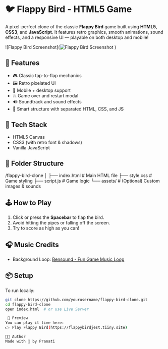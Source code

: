 # 🐦 Flappy Bird - HTML5 Game

A pixel-perfect clone of the classic **Flappy Bird** game built using **HTML5**, **CSS3**, and **JavaScript**. It features retro graphics, smooth animations, sound effects, and a responsive UI — playable on both desktop and mobile!

![Flappy Bird Screenshot](![Flappy Bird Screenshot](https://github.com/user-attachments/assets/db4764e8-aeb1-4a1f-9a8c-ebf6d2363e48)
)

## 🚀 Features

- 🎮 Classic tap-to-flap mechanics
- 🖼️ Retro pixelated UI
- 📱 Mobile + desktop support
- 💥 Game over and restart modal
- 🔊 Soundtrack and sound effects
- 🧠 Smart structure with separated HTML, CSS, and JS

## 🔧 Tech Stack

- HTML5 Canvas
- CSS3 (with retro font & shadows)
- Vanilla JavaScript

## 📂 Folder Structure
/flappy-bird-clone │ ├── index.html # Main HTML file ├── style.css # Game styling ├── script.js # Game logic └── assets/ # (Optional) Custom images & sounds


## 🕹️ How to Play

1. Click or press the **Spacebar** to flap the bird.
2. Avoid hitting the pipes or falling off the screen.
3. Try to score as high as you can!

## 🎧 Music Credits

- Background Loop: [Bensound - Fun Game Music Loop]((https://www.bensound.com/bensound-music/bensound-jazzyfrenchy.mp3))

## 📦 Setup

To run locally:

```bash
git clone https://github.com/yourusername/flappy-bird-clone.git
cd flappy-bird-clone
open index.html  # or use Live Server

 📸 Preview
You can play it live here:
👉 Play Flappy Bird(https://flappybirdjest.tiiny.site)

🧑‍💻 Author
Made with 💛 by Pranati

